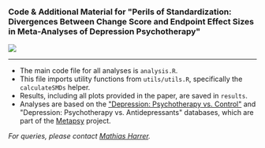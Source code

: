 ### Code & Additional Material for "Perils of Standardization: Divergences Between Change Score and Endpoint Effect Sizes in Meta-Analyses of Depression Psychotherapy"

![](https://img.shields.io/badge/Maintenance-Read--Only_Repository-blue)

----

-   The main code file for all analyses is `analysis.R`.
-   This file imports utility functions from `utils/utils.R`, specifically the `calculateSMDs` helper.
-   Results, including all plots provided in the paper, are saved in `results`.
-   Analyses are based on the ["Depression: Psychotherapy vs. Control"](https://docs.metapsy.org/databases/depression-psyctr/) and "Depression: Psychotherapy vs. Antidepressants" databases, which are part of the [Metapsy](https://metapsy.org) project.

_For queries, please contact [Mathias Harrer](https://mharrer.dev/)._
